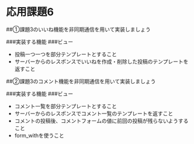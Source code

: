 # 応用課題6
##①課題3のいいね機能を非同期通信を用いて実装しましょう

###実装する機能
###ビュー
- 投稿一つ一つを部分テンプレートとすること
- サーバーからのレスポンスでいいねを作成・削除した投稿のテンプレートを返すこと

##②課題3のコメント機能を非同期通信を用いて実装しましょう

###実装する機能
###ビュー
- コメント一覧を部分テンプレートとすること
- サーバーからのレスポンスでコメント一覧のテンプレートを返すこと
- コメントの投稿後、コメントフォームの値に前回の投稿が残らないようすること
- form_withを使うこと